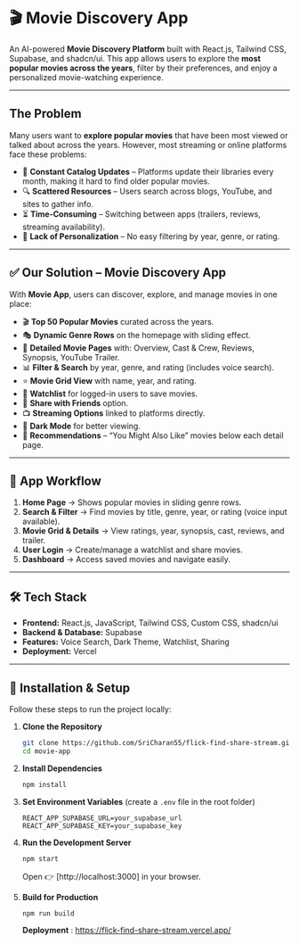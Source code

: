 

# 🎬 Movie Discovery App

An AI-powered **Movie Discovery Platform** built with React.js, Tailwind CSS, Supabase, and shadcn/ui.
This app allows users to explore the **most popular movies across the years**, filter by their preferences, and enjoy a personalized movie-watching experience.

---

## The Problem

Many users want to **explore popular movies** that have been most viewed or talked about across the years. However, most streaming or online platforms face these problems:

* 🎥 **Constant Catalog Updates** – Platforms update their libraries every month, making it hard to find older popular movies.
* 🔍 **Scattered Resources** – Users search across blogs, YouTube, and sites to gather info.
* ⏳ **Time-Consuming** – Switching between apps (trailers, reviews, streaming availability).
* 🎯 **Lack of Personalization** – No easy filtering by year, genre, or rating.

---

## ✅ Our Solution – Movie Discovery App

With **Movie App**, users can discover, explore, and manage movies in one place:

* 🎬 **Top 50 Popular Movies** curated across the years.
* 🎭 **Dynamic Genre Rows** on the homepage with sliding effect.
* 🎥 **Detailed Movie Pages** with: Overview, Cast & Crew, Reviews, Synopsis, YouTube Trailer.
* 📊 **Filter & Search** by year, genre, and rating (includes voice search).
* ⭐ **Movie Grid View** with name, year, and rating.
* 📌 **Watchlist** for logged-in users to save movies.
* 🔗 **Share with Friends** option.
* 📺 **Streaming Options** linked to platforms directly.
* 🌙 **Dark Mode** for better viewing.
* 🎥 **Recommendations** – “You Might Also Like” movies below each detail page.

---

## 🔄 App Workflow

1. **Home Page** → Shows popular movies in sliding genre rows.
2. **Search & Filter** → Find movies by title, genre, year, or rating (voice input available).
3. **Movie Grid & Details** → View ratings, year, synopsis, cast, reviews, and trailer.
4. **User Login** → Create/manage a watchlist and share movies.
5. **Dashboard** → Access saved movies and navigate easily.

---

## 🛠️ Tech Stack

* **Frontend:** React.js, JavaScript, Tailwind CSS, Custom CSS, shadcn/ui
* **Backend & Database:** Supabase
* **Features:** Voice Search, Dark Theme, Watchlist, Sharing
* **Deployment:** Vercel

---

## 🚀 Installation & Setup

Follow these steps to run the project locally:

1. **Clone the Repository**

   ```bash
   git clone https://github.com/SriCharan55/flick-find-share-stream.git
   cd movie-app
   ```

2. **Install Dependencies**

   ```bash
   npm install
   ```

3. **Set Environment Variables** (create a `.env` file in the root folder)

   ```env
   REACT_APP_SUPABASE_URL=your_supabase_url
   REACT_APP_SUPABASE_KEY=your_supabase_key
   ```

4. **Run the Development Server**

   ```bash
   npm start
   ```

   Open 👉 [http://localhost:3000] in your browser.

5. **Build for Production**

   ```bash
   npm run build
   ```
   **Deployment** : https://flick-find-share-stream.vercel.app/
   

